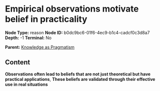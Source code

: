 # Empirical observations motivate belief in practicality

**Node Type:** reason
**Node ID:** b0dc9bc6-01f6-4ec9-b1c4-cadcf0c3d8a7
**Depth:** -1
**Terminal:** No

**Parent:** [Knowledge as Pragmatism](knowledge-as-pragmatism-thesis-809d9692-c145-4622-889b-65edccbfde29.md)

## Content

**Observations often lead to beliefs that are not just theoretical but have practical applications**, **These beliefs are validated through their effective use in real situations**
